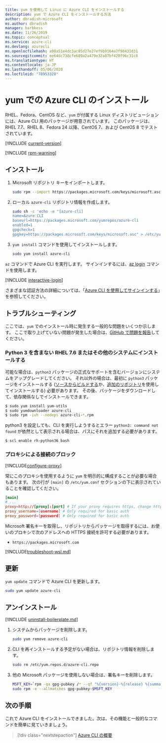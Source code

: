```yaml
---
title: yum を使用して Linux に Azure CLI をインストールする
description: yum で Azure CLI をインストールする方法
author: dbradish-microsoft
ms.author: dbradish
manager: barbkess
ms.date: 11/26/2019
ms.topic: conceptual
ms.service: azure-cli
ms.devlang: azurecli
ms.openlocfilehash: a98a51e4dc3ac85d27e27ef9b9164a7f98431d31
ms.sourcegitcommit: ee64dc738cfe689a2a479e32a87bf420f96c31c8
ms.translationtype: HT
ms.contentlocale: ja-JP
ms.lasthandoff: 05/06/2020
ms.locfileid: "78953328"
---
```

# <a name="install-azure-cli-with-yum"></a>yum での Azure CLI のインストール

RHEL、Fedora、CentOS など、`yum` が付属する Linux ディストリビューションには、Azure CLI 用のパッケージが用意されています。 このパッケージは、RHEL 7.7、RHEL 8、Fedora 24 以降、CentOS 7、および CentOS 8 でテストされています。

[!INCLUDE [current-version](includes/current-version.md)]

[!INCLUDE [rpm-warning](includes/rpm-warning.md)]

## <a name="install"></a>インストール

1. Microsoft リポジトリ キーをインポートします。

   ```bash
   sudo rpm --import https://packages.microsoft.com/keys/microsoft.asc
   ```

2. ローカル `azure-cli` リポジトリ情報を作成します。

   ```bash
   sudo sh -c 'echo -e "[azure-cli]
   name=Azure CLI
   baseurl=https://packages.microsoft.com/yumrepos/azure-cli
   enabled=1
   gpgcheck=1
   gpgkey=https://packages.microsoft.com/keys/microsoft.asc" > /etc/yum.repos.d/azure-cli.repo'
   ```

3. `yum install` コマンドを使用してインストールします。

   ```bash
   sudo yum install azure-cli
   ```

`az` コマンドで Azure CLI を実行します。 サインインするには、[az login](/cli/azure/reference-index#az-login) コマンドを使用します。

[!INCLUDE [interactive-login](includes/interactive-login.md)]

さまざまな認証方法の詳細については、「[Azure CLI を使用してサインインする](authenticate-azure-cli.md)」を参照してください。

## <a name="troubleshooting"></a>トラブルシューティング

ここでは、`yum` でのインストール時に発生する一般的な問題をいくつか示します。 ここで取り上げていない問題が発生した場合は、[GitHub で問題を報告](https://github.com/Azure/azure-cli/issues)してください。

### <a name="install-on-rhel-76-or-other-systems-without-python-3"></a>Python 3 を含まない RHEL 7.6 またはその他のシステムにインストールする

可能な場合は、`python3` パッケージの正式なサポートを含むバージョンにシステムをアップグレードしてください。 それ以外の場合は、最初に `python3` パッケージをインストールする ([ソースからビルドする](https://github.com/linux-on-ibm-z/docs/wiki/Building-Python-3.6.x)か、[追加のリポジトリ](https://developers.redhat.com/blog/2018/08/13/install-python3-rhel/)を使用してインストールする) 必要があります。 その後、パッケージをダウンロードして、依存関係なしでインストールできます。
```bash
$ sudo yum install yum-utils
$ sudo yumdownloader azure-cli
$ sudo rpm -ivh --nodeps azure-cli-*.rpm
```

python3 を設定しても、CLI を実行しようするとエラー `python3: command not found` が依然として表示される場合は、パスにそれを追加する必要があります。
```bash
$ scl enable rh-python36 bash
```

### <a name="proxy-blocks-connection"></a>プロキシによる接続のブロック

[!INCLUDE[configure-proxy](includes/configure-proxy.md)]

常にこのプロキシを使用するように `yum` を明示的に構成することが必要な場合もあります。 次の行が `[main]` の `/etc/yum.conf` セクションの下に表示されていることを確認してください。

```yum.conf
[main]
# ...
proxy=http://[proxy]:[port] # If your proxy requires https, change http->https
proxy_username=[username] # Only required for basic auth
proxy_password=[password] # Only required for basic auth
```

Microsoft 署名キーを取得し、リポジトリからパッケージを取得するには、お使いのプロキシで次のアドレスへの HTTPS 接続を許可する必要があります。

* `https://packages.microsoft.com`

[!INCLUDE[troubleshoot-wsl.md](includes/troubleshoot-wsl.md)]

## <a name="update"></a>更新

`yum update` コマンドで Azure CLI を更新します。

```bash
sudo yum update azure-cli
```

## <a name="uninstall"></a>アンインストール

[!INCLUDE [uninstall-boilerplate.md](includes/uninstall-boilerplate.md)]

1. システムからパッケージを削除します。

   ```bash
   sudo yum remove azure-cli
   ```

2. CLI を再インストールする予定がない場合は、リポジトリ情報を削除します。

   ```bash
   sudo rm /etc/yum.repos.d/azure-cli.repo
   ```

3. 他の Microsoft パッケージを使用しない場合は、署名キーを削除します。

   ```bash
   MSFT_KEY=`rpm -qa gpg-pubkey /* --qf "%{version}-%{release} %{summary}\n" | grep Microsoft | awk '{print $1}'`
   sudo rpm -e --allmatches gpg-pubkey-$MSFT_KEY
   ```

## <a name="next-steps"></a>次の手順

これで Azure CLI をインストールできました。次は、その機能と一般的なコマンドを簡単に見ていきましょう。

> [!div class="nextstepaction"]
> [Azure CLI の概要](get-started-with-azure-cli.md)
